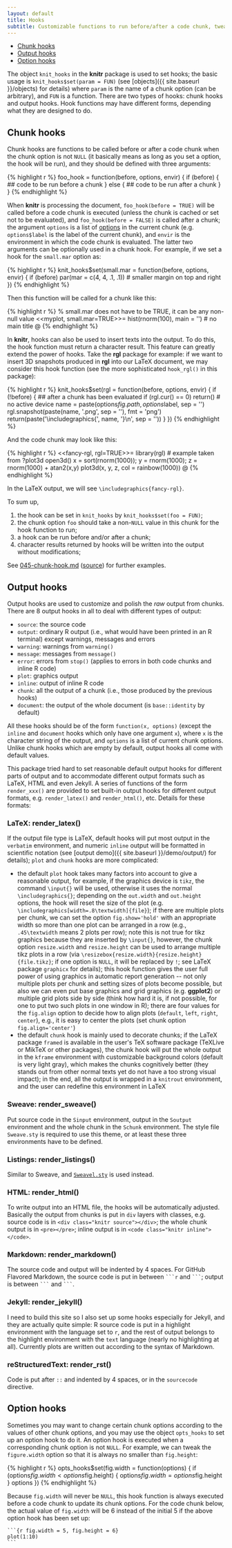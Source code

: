 ```yaml
---
layout: default
title: Hooks
subtitle: Customizable functions to run before/after a code chunk, tweak the output, and manipulate chunk options
---
```


- [Chunk hooks](#chunk_hooks)
- [Output hooks](#output_hooks)
- [Option hooks](#option_hooks)

The object `knit_hooks` in the **knitr** package is used to set hooks; the basic usage is `knit_hooks$set(param = FUN)` (see [objects]({{ site.baseurl }}/objects) for details) where `param` is the name of a chunk option (can be arbitrary), and `FUN` is a function. There are two types of hooks: chunk hooks and output hooks. Hook functions may have different forms, depending what they are designed to do.

## Chunk hooks <a id="chunk_hooks"></a>

Chunk hooks are functions to be called before or after a code chunk when the chunk option is not `NULL` (it basically means as long as you set a option, the hook will be run), and they should be defined with three arguments:

{% highlight r %}
foo_hook = function(before, options, envir) {
    if (before) {
        ## code to be run before a chunk
    } else {
        ## code to be run after a chunk
    }
}
{% endhighlight %}

When **knitr** is processing the document, `foo_hook(before = TRUE)` will be called before a code chunk is executed (unless the chunk is cached or set not to be evaluated), and `foo_hook(before = FALSE)` is called after a chunk; the argument `options` is a list of [options](options) in the current chunk (e.g. `options$label` is the label of the current chunk), and `envir` is the environment in which the code chunk is evaluated. The latter two arguments can be optionally used in a chunk hook. For example, if we set a hook for the `small.mar` option as:

{% highlight r %}
knit_hooks$set(small.mar = function(before, options, envir) {
    if (before) par(mar = c(4, 4, .1, .1))  # smaller margin on top and right
})
{% endhighlight %}

Then this function will be called for a chunk like this:

{% highlight r %}
% small.mar does not have to be TRUE, it can be any non-null value
<<myplot, small.mar=TRUE>>=
hist(rnorm(100), main = '')  # no main title
@
{% endhighlight %}

In **knitr**, hooks can also be used to insert texts into the output. To do this, the hook function must return a character result. This feature can greatly extend the power of hooks. Take the **rgl** package for example: if we want to insert 3D snapshots produced in **rgl** into our LaTeX document, we may consider this hook function (see the more sophisticated `hook_rgl()` in this package):

{% highlight r %}
knit_hooks$set(rgl = function(before, options, envir) {
  if (!before) {
    ## after a chunk has been evaluated
    if (rgl.cur() == 0) return()  # no active device
    name = paste(options$fig.path, options$label, sep = '')
    rgl.snapshot(paste(name, '.png', sep = ''), fmt = 'png')
    return(paste('\\includegraphics{', name, '}\n', sep = ''))
  }
})
{% endhighlight %}

And the code chunk may look like this:

{% highlight r %}
<<fancy-rgl, rgl=TRUE>>=
library(rgl)  # example taken from ?plot3d
open3d()
x = sort(rnorm(1000)); y = rnorm(1000); z = rnorm(1000) + atan2(x,y)
plot3d(x, y, z, col = rainbow(1000))
@
{% endhighlight %}

In the LaTeX output, we will see `\includegraphics{fancy-rgl}`.

To sum up,

1. the hook can be set in `knit_hooks` by `knit_hooks$set(foo = FUN)`;
2. the chunk option `foo` should take a non-`NULL` value in this chunk for the hook function to run;
3. a hook can be run before and/or after a chunk;
4. character results returned by hooks will be written into the output without modifications;

See [045-chunk-hook.md](https://github.com/yihui/knitr-examples/blob/master/045-chunk-hook.md) ([source](https://github.com/yihui/knitr-examples/blob/master/045-chunk-hook.Rmd)) for further examples.

## Output hooks <a id="output_hooks"></a>

Output hooks are used to customize and polish the *raw* output from chunks. There are 8 output hooks in all to deal with different types of output: 

- `source`: the source code
- `output`: ordinary R output (i.e., what would have been printed in an R terminal) except warnings, messages and errors
- `warning`: warnings from `warning()`
- `message`: messages from `message()`
- `error`: errors from `stop()` (applies to errors in both code chunks and inline R code)
- `plot`: graphics output
- `inline`: output of inline R code
- `chunk`: all the output of a chunk (i.e., those produced by the previous hooks)
- `document`: the output of the whole document (is `base::identity` by default)

All these hooks should be of the form `function(x, options)` (except the `inline` and `document` hooks which only have one argument `x`), where `x` is the character string of the output, and `options` is a list of current chunk options. Unlike chunk hooks which are empty by default, output hooks all come with default values. 

This package tried hard to set reasonable default output hooks for different parts of output and to accommodate different output formats such as LaTeX, HTML and even Jekyll. A series of functions of the form `render_xxx()` are provided to set built-in output hooks for different output formats, e.g. `render_latex()` and `render_html()`, etc. Details for these formats:

### LaTeX: render_latex()

If the output file type is LaTeX, default hooks will put most output in the `verbatim` environment, and numeric `inline` output will be formatted in scientific notation (see [output demo]({{ site.baseurl }}/demo/output/) for details); `plot` and `chunk` hooks are more complicated:

- the default `plot` hook takes many factors into account to give a reasonable output, for example, if the graphics device is `tikz`, the command `\input{}` will be used, otherwise it uses the normal `\includegraphics{}`; depending on the `out.width` and `out.height` options, the hook will reset the size of the plot (e.g. `\includegraphics[width=.8\textwidth]{file}`); if there are multiple plots per chunk, we can set the option `fig.show='hold'` with an appropriate width so more than one plot can be arranged in a row (e.g., `.45\textwidth` means 2 plots per row); note this is not true for tikz graphics because they are inserted by `\input{}`, however, the chunk option `resize.width` and `resize.height` can be used to arrange multiple tikz plots in a row (via `\resizebox{resize.width}{resize.height}{file.tikz}`; if one option is `NULL`, it will be replaced by `!`; see LaTeX package `graphicx` for details); this hook function gives the user full power of using graphics in automatic report generation -- not only multiple plots per chunk and setting sizes of plots become possible, but also we can even put base graphics and grid graphics (e.g. **ggplot2**) or multiple grid plots side by side (think how hard it is, if not possible, for one to put two such plots in one window in R); there are four values for the `fig.align` option to decide how to align plots (`default`, `left`, `right`, `center`), e.g., it is easy to center the plots (set chunk option `fig.align='center'`)
- the default `chunk` hook is mainly used to decorate chunks; if the LaTeX package `framed` is available in the user's TeX software package (TeXLive or MikTeX or other packages), the chunk hook will put the whole output in the `kframe` environment with customizable background colors (default is very light gray), which makes the chunks cognitively better (they stands out from other normal texts yet do not have a too strong visual impact); in the end, all the output is wrapped in a `knitrout` environment, and the user can redefine this environment in LaTeX

### Sweave: render_sweave()

Put source code in the `Sinput` environment, output in the `Soutput` environment and the whole chunk in the `Schunk` environment. The style file `Sweave.sty` is required to use this theme, or at least these three environments have to be defined.

### Listings: render_listings()

Similar to Sweave, and [`Sweavel.sty`](https://github.com/yihui/knitr/blob/master/inst/misc/Sweavel.sty) is used instead.

### HTML: render_html()

To write output into an HTML file, the hooks will be automatically adjusted. Basically the output from chunks is put in `div` layers with classes, e.g. source code is in `<div class="knitr source"></div>`; the whole chunk output is in `<pre></pre>`; inline output is in `<code class="knitr inline"></code>`.

### Markdown: render_markdown()

The source code and output will be indented by 4 spaces. For GitHub Flavored Markdown, the source code is put in between ```` ```r ```` and ```` ``` ````; output is between ```` ``` ```` and ```` ``` ````.

### Jekyll: render_jekyll()

I need to build this site so I also set up some hooks especially for Jekyll, and they are actually quite simple: R source code is put in a highlight environment with the language set to `r`, and the rest of output belongs to the highlight environment with the `text` language (nearly no highlighting at all). Currently plots are written out according to the syntax of Markdown.

### reStructuredText: render_rst()

Code is put after `::` and indented by 4 spaces, or in the `sourcecode` directive.

## Option hooks <a id="option_hooks"></a>

Sometimes you may want to change certain chunk options according to the values of other chunk options, and you may use the object `opts_hooks` to set up an option hook to do it. An option hook is executed when a corresponding chunk option is not `NULL`. For example, we can tweak the `figure.width` option so that it is always no smaller than `fig.height`:

{% highlight r %}
opts_hooks$set(fig.width = function(options) {
  if (options$fig.width < options$fig.height) {
    options$fig.width = options$fig.height
  }
  options
})
{% endhighlight %}

Because `fig.width` will never be `NULL`, this hook function is always executed before a code chunk to update its chunk options. For the code chunk below, the actual value of `fig.width` will be 6 instead of the initial 5 if the above option hook has been set up:

    ```{r fig.width = 5, fig.height = 6}
    plot(1:10)
    ```
